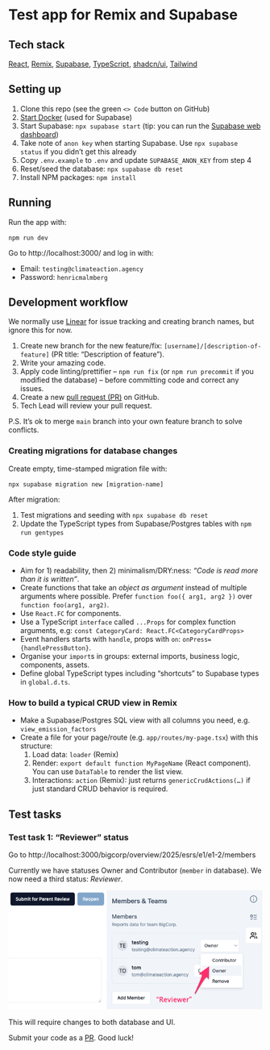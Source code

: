 # Test app for Remix and Supabase

## Tech stack

[React](https://reactjs.org/),
[Remix](https://remix.run/),
[Supabase](https://supabase.com/),
[TypeScript](https://www.typescriptlang.org/),
[shadcn/ui](https://ui.shadcn.com/),
[Tailwind](https://tailwindcss.com/)

## Setting up

1. Clone this repo (see the green `<> Code` button on GitHub)
2. [Start Docker](https://www.docker.com/) (used for Supabase)
3. Start Supabase: `npx supabase start` (tip: you can run the [Supabase web dashboard](http://localhost:54323/project/default/editor))
4. Take note of `anon key` when starting Supabase. Use `npx supabase status` if you didn’t get this already
5. Copy `.env.example` to `.env` and update `SUPABASE_ANON_KEY` from step 4
6. Reset/seed the database: `npx supabase db reset`
7. Install NPM packages: `npm install`

## Running

Run the app with:

    npm run dev

Go to http://localhost:3000/ and log in with:

- Email: `testing@climateaction.agency`
- Password: `henricmalmberg`

## Development workflow

We normally use [Linear](https://linear.app/) for issue tracking and creating branch names, but ignore this for now.

1. Create new branch for the new feature/fix: `[username]/[description-of-feature]` (PR title: “Description of feature”).
2. Write your amazing code.
2. Apply code linting/prettifier – `npm run fix` (or `npm run precommit` if you modified the database) – before committing code and correct any issues.
3. Create a new [pull request (PR)](https://github.com/Climate-Action-Agency/test-remix-supabase/pulls) on GitHub.
4. Tech Lead will review your pull request.

P.S. It’s ok to merge `main` branch into your own feature branch to solve conflicts.

### Creating migrations for database changes

Create empty, time-stamped migration file with:

    npx supabase migration new [migration-name]

After migration:

1. Test migrations and seeding with `npx supabase db reset`
2. Update the TypeScript types from Supabase/Postgres tables with `npm run gentypes`

### Code style guide

- Aim for 1) readability, then 2) minimalism/DRY:ness: _“Code is read more than it is written”_.
- Create functions that take an _object as argument_ instead of multiple arguments where possible. Prefer `function foo({ arg1, arg2 })` over `function foo(arg1, arg2)`.
- Use `React.FC` for components.
- Use a TypeScript `interface` called `...Props` for complex function arguments, e.g: `const CategoryCard: React.FC<CategoryCardProps>`
- Event handlers starts with `handle`, props with `on`: `onPress={handlePressButton}`.
- Organise your `import`s in groups: external imports, business logic, components, assets.
- Define global TypeScript types including “shortcuts” to Supabase types in `global.d.ts`.

### How to build a typical CRUD view in Remix

- Make a Supabase/Postgres SQL view with all columns you need, e.g. `view_emission_factors`
- Create a file for your page/route (e.g. `app/routes/my-page.tsx`) with this structure:
  1.  Load data: `loader` (Remix)
  2.  Render: `export default function MyPageName` (React component). You can use `DataTable` to render the list view.
  3.  Interactions: `action` (Remix): just returns `genericCrudActions(…)` if just standard CRUD behavior is required.

## Test tasks

### Test task 1: “Reviewer” status

Go to http://localhost:3000/bigcorp/overview/2025/esrs/e1/e1-2/members

Currently we have statuses Owner and Contributor (`member` in database). We now need a third status: _Reviewer_.

![](docs/member_reviewer.png)

This will require changes to both database and UI.

Submit your code as a [PR](#development-workflow). Good luck!